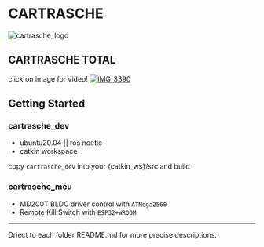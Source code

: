 # CARTRASCHE
![cartrasche_logo](https://github.com/Cartrasche-CreativeProductDesign/cartrasche_dev/assets/68832065/74af2a03-79aa-4e0f-a699-e39b201d271c)
## CARTRASCHE TOTAL
click on image for video!
[![IMG_3390](https://github.com/Cartrasche-CreativeProductDesign/cartrasche_mcu/assets/68832065/2c370820-ff41-4357-a73a-58cc3ed0caa6)](https://www.youtube.com/watch?v=4_D-vN_osZ8)


## Getting Started
### cartrasche_dev
- ubuntu20.04 || ros noetic
- catkin workspace

copy `cartrasche_dev` into your {catkin_ws}/src and build

### cartrasche_mcu
- MD200T BLDC driver control with `ATMega2560`
- Remote Kill Switch with `ESP32+WROOM`

---
Driect to each folder README.md for more precise descriptions.